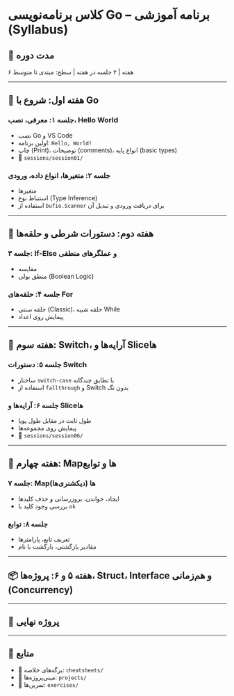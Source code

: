 # کلاس برنامه‌نویسی Go – برنامه آموزشی (Syllabus)

## 📅 مدت دوره  
۶ هفته | ۲ جلسه در هفته | سطح: مبتدی تا متوسط

---

## 🧭 هفته اول: شروع با Go

### جلسه ۱: معرفی، نصب، Hello World  
- نصب Go و VS Code  
- اولین برنامه: `Hello, World!`  
- چاپ (Print)، توضیحات (comments)، انواع پایه (basic types)  
- 📂 `sessions/session01/`

### جلسه ۲: متغیرها، انواع داده، ورودی  
- متغیرها  
- استنباط نوع (Type Inference)  
- استفاده از `bufio.Scanner` برای دریافت ورودی و تبدیل آن  

---

## 🚦 هفته دوم: دستورات شرطی و حلقه‌ها

### جلسه ۳: If-Else و عملگرهای منطقی  
- مقایسه  
- منطق بولی (Boolean Logic)

### جلسه ۴: حلقه‌های For  
- حلقه سنتی (Classic)، حلقه شبیه While  
- پیمایش روی اعداد

---

## 🔁 هفته سوم: Switch، آرایه‌ها و Sliceها

### جلسه ۵: دستورات Switch  
- ساختار `switch-case` با تطابق چندگانه  
- استفاده از `fallthrough` و Switch بدون تگ  

### جلسه ۶: آرایه‌ها و Sliceها  
- طول ثابت در مقابل طول پویا  
- پیمایش روی مجموعه‌ها  
- 📂 `sessions/session06/`

---

## 🧰 هفته چهارم: Mapها و توابع

### جلسه ۷: Mapها (دیکشنری‌ها)  
- ایجاد، خواندن، بروزرسانی و حذف کلیدها  
- بررسی وجود کلید با `ok`  

### جلسه ۸: توابع  
- تعریف تابع، پارامترها  
- مقادیر بازگشتی، بازگشت با نام  

---

## 📦 هفته ۵ و ۶: پروژه‌ها، Struct، Interface و هم‌زمانی (Concurrency)  


---

## 🧠 پروژه نهایی 

---

## 📌 منابع  
- 🧾 برگه‌های خلاصه: `cheatsheets/`  
- 📂 مینی‌پروژه‌ها: `projects/`  
- 🧪 تمرین‌ها: `exercises/`
